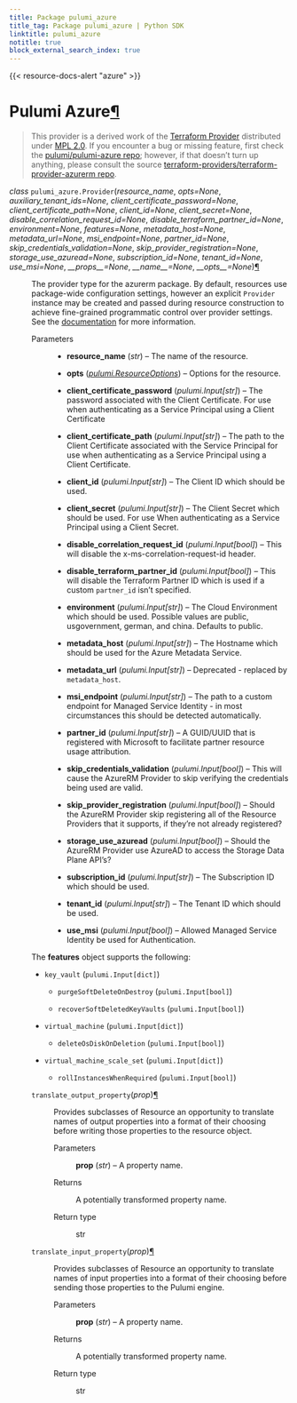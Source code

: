 ```yaml
---
title: Package pulumi_azure
title_tag: Package pulumi_azure | Python SDK
linktitle: pulumi_azure
notitle: true
block_external_search_index: true
---
```


{{< resource-docs-alert "azure" >}}

<div class="section" id="pulumi-azure">
<h1>Pulumi Azure<a class="headerlink" href="#pulumi-azure" title="Permalink to this headline">¶</a></h1>
<blockquote>
<div><p>This provider is a derived work of the <a class="reference external" href="https://github.com/terraform-providers/terraform-provider-azurerm">Terraform Provider</a> distributed under
<a class="reference external" href="https://www.mozilla.org/en-US/MPL/2.0/">MPL 2.0</a>. If you encounter a bug or missing feature, first check the
<a class="reference external" href="https://github.com/pulumi/pulumi-azure/issues">pulumi/pulumi-azure repo</a>; however, if that doesn’t turn up
anything, please consult the source <a class="reference external" href="https://github.com/terraform-providers/terraform-provider-azurerm/issues">terraform-providers/terraform-provider-azurerm repo</a>.</p>
</div></blockquote>
<span class="target" id="module-pulumi_azure"></span><dl class="py class">
<dt id="pulumi_azure.Provider">
<em class="property">class </em><code class="sig-prename descclassname">pulumi_azure.</code><code class="sig-name descname">Provider</code><span class="sig-paren">(</span><em class="sig-param"><span class="n">resource_name</span></em>, <em class="sig-param"><span class="n">opts</span><span class="o">=</span><span class="default_value">None</span></em>, <em class="sig-param"><span class="n">auxiliary_tenant_ids</span><span class="o">=</span><span class="default_value">None</span></em>, <em class="sig-param"><span class="n">client_certificate_password</span><span class="o">=</span><span class="default_value">None</span></em>, <em class="sig-param"><span class="n">client_certificate_path</span><span class="o">=</span><span class="default_value">None</span></em>, <em class="sig-param"><span class="n">client_id</span><span class="o">=</span><span class="default_value">None</span></em>, <em class="sig-param"><span class="n">client_secret</span><span class="o">=</span><span class="default_value">None</span></em>, <em class="sig-param"><span class="n">disable_correlation_request_id</span><span class="o">=</span><span class="default_value">None</span></em>, <em class="sig-param"><span class="n">disable_terraform_partner_id</span><span class="o">=</span><span class="default_value">None</span></em>, <em class="sig-param"><span class="n">environment</span><span class="o">=</span><span class="default_value">None</span></em>, <em class="sig-param"><span class="n">features</span><span class="o">=</span><span class="default_value">None</span></em>, <em class="sig-param"><span class="n">metadata_host</span><span class="o">=</span><span class="default_value">None</span></em>, <em class="sig-param"><span class="n">metadata_url</span><span class="o">=</span><span class="default_value">None</span></em>, <em class="sig-param"><span class="n">msi_endpoint</span><span class="o">=</span><span class="default_value">None</span></em>, <em class="sig-param"><span class="n">partner_id</span><span class="o">=</span><span class="default_value">None</span></em>, <em class="sig-param"><span class="n">skip_credentials_validation</span><span class="o">=</span><span class="default_value">None</span></em>, <em class="sig-param"><span class="n">skip_provider_registration</span><span class="o">=</span><span class="default_value">None</span></em>, <em class="sig-param"><span class="n">storage_use_azuread</span><span class="o">=</span><span class="default_value">None</span></em>, <em class="sig-param"><span class="n">subscription_id</span><span class="o">=</span><span class="default_value">None</span></em>, <em class="sig-param"><span class="n">tenant_id</span><span class="o">=</span><span class="default_value">None</span></em>, <em class="sig-param"><span class="n">use_msi</span><span class="o">=</span><span class="default_value">None</span></em>, <em class="sig-param"><span class="n">__props__</span><span class="o">=</span><span class="default_value">None</span></em>, <em class="sig-param"><span class="n">__name__</span><span class="o">=</span><span class="default_value">None</span></em>, <em class="sig-param"><span class="n">__opts__</span><span class="o">=</span><span class="default_value">None</span></em><span class="sig-paren">)</span><a class="headerlink" href="#pulumi_azure.Provider" title="Permalink to this definition">¶</a></dt>
<dd><p>The provider type for the azurerm package. By default, resources use package-wide configuration
settings, however an explicit <code class="docutils literal notranslate"><span class="pre">Provider</span></code> instance may be created and passed during resource
construction to achieve fine-grained programmatic control over provider settings. See the
<a class="reference external" href="https://www.pulumi.com/docs/reference/programming-model/#providers">documentation</a> for more information.</p>
<dl class="field-list simple">
<dt class="field-odd">Parameters</dt>
<dd class="field-odd"><ul class="simple">
<li><p><strong>resource_name</strong> (<em>str</em>) – The name of the resource.</p></li>
<li><p><strong>opts</strong> (<a class="reference internal" href="../pulumi/#pulumi.ResourceOptions" title="pulumi.ResourceOptions"><em>pulumi.ResourceOptions</em></a>) – Options for the resource.</p></li>
<li><p><strong>client_certificate_password</strong> (<em>pulumi.Input</em><em>[</em><em>str</em><em>]</em>) – The password associated with the Client Certificate. For use when authenticating as a Service Principal using a Client
Certificate</p></li>
<li><p><strong>client_certificate_path</strong> (<em>pulumi.Input</em><em>[</em><em>str</em><em>]</em>) – The path to the Client Certificate associated with the Service Principal for use when authenticating as a Service
Principal using a Client Certificate.</p></li>
<li><p><strong>client_id</strong> (<em>pulumi.Input</em><em>[</em><em>str</em><em>]</em>) – The Client ID which should be used.</p></li>
<li><p><strong>client_secret</strong> (<em>pulumi.Input</em><em>[</em><em>str</em><em>]</em>) – The Client Secret which should be used. For use When authenticating as a Service Principal using a Client Secret.</p></li>
<li><p><strong>disable_correlation_request_id</strong> (<em>pulumi.Input</em><em>[</em><em>bool</em><em>]</em>) – This will disable the x-ms-correlation-request-id header.</p></li>
<li><p><strong>disable_terraform_partner_id</strong> (<em>pulumi.Input</em><em>[</em><em>bool</em><em>]</em>) – This will disable the Terraform Partner ID which is used if a custom <code class="docutils literal notranslate"><span class="pre">partner_id</span></code> isn’t specified.</p></li>
<li><p><strong>environment</strong> (<em>pulumi.Input</em><em>[</em><em>str</em><em>]</em>) – The Cloud Environment which should be used. Possible values are public, usgovernment, german, and china. Defaults to
public.</p></li>
<li><p><strong>metadata_host</strong> (<em>pulumi.Input</em><em>[</em><em>str</em><em>]</em>) – The Hostname which should be used for the Azure Metadata Service.</p></li>
<li><p><strong>metadata_url</strong> (<em>pulumi.Input</em><em>[</em><em>str</em><em>]</em>) – Deprecated - replaced by <code class="docutils literal notranslate"><span class="pre">metadata_host</span></code>.</p></li>
<li><p><strong>msi_endpoint</strong> (<em>pulumi.Input</em><em>[</em><em>str</em><em>]</em>) – The path to a custom endpoint for Managed Service Identity - in most circumstances this should be detected
automatically.</p></li>
<li><p><strong>partner_id</strong> (<em>pulumi.Input</em><em>[</em><em>str</em><em>]</em>) – A GUID/UUID that is registered with Microsoft to facilitate partner resource usage attribution.</p></li>
<li><p><strong>skip_credentials_validation</strong> (<em>pulumi.Input</em><em>[</em><em>bool</em><em>]</em>) – This will cause the AzureRM Provider to skip verifying the credentials being used are valid.</p></li>
<li><p><strong>skip_provider_registration</strong> (<em>pulumi.Input</em><em>[</em><em>bool</em><em>]</em>) – Should the AzureRM Provider skip registering all of the Resource Providers that it supports, if they’re not already
registered?</p></li>
<li><p><strong>storage_use_azuread</strong> (<em>pulumi.Input</em><em>[</em><em>bool</em><em>]</em>) – Should the AzureRM Provider use AzureAD to access the Storage Data Plane API’s?</p></li>
<li><p><strong>subscription_id</strong> (<em>pulumi.Input</em><em>[</em><em>str</em><em>]</em>) – The Subscription ID which should be used.</p></li>
<li><p><strong>tenant_id</strong> (<em>pulumi.Input</em><em>[</em><em>str</em><em>]</em>) – The Tenant ID which should be used.</p></li>
<li><p><strong>use_msi</strong> (<em>pulumi.Input</em><em>[</em><em>bool</em><em>]</em>) – Allowed Managed Service Identity be used for Authentication.</p></li>
</ul>
</dd>
</dl>
<p>The <strong>features</strong> object supports the following:</p>
<ul class="simple">
<li><p><code class="docutils literal notranslate"><span class="pre">key_vault</span></code> (<code class="docutils literal notranslate"><span class="pre">pulumi.Input[dict]</span></code>)</p>
<ul>
<li><p><code class="docutils literal notranslate"><span class="pre">purgeSoftDeleteOnDestroy</span></code> (<code class="docutils literal notranslate"><span class="pre">pulumi.Input[bool]</span></code>)</p></li>
<li><p><code class="docutils literal notranslate"><span class="pre">recoverSoftDeletedKeyVaults</span></code> (<code class="docutils literal notranslate"><span class="pre">pulumi.Input[bool]</span></code>)</p></li>
</ul>
</li>
<li><p><code class="docutils literal notranslate"><span class="pre">virtual_machine</span></code> (<code class="docutils literal notranslate"><span class="pre">pulumi.Input[dict]</span></code>)</p>
<ul>
<li><p><code class="docutils literal notranslate"><span class="pre">deleteOsDiskOnDeletion</span></code> (<code class="docutils literal notranslate"><span class="pre">pulumi.Input[bool]</span></code>)</p></li>
</ul>
</li>
<li><p><code class="docutils literal notranslate"><span class="pre">virtual_machine_scale_set</span></code> (<code class="docutils literal notranslate"><span class="pre">pulumi.Input[dict]</span></code>)</p>
<ul>
<li><p><code class="docutils literal notranslate"><span class="pre">rollInstancesWhenRequired</span></code> (<code class="docutils literal notranslate"><span class="pre">pulumi.Input[bool]</span></code>)</p></li>
</ul>
</li>
</ul>
<dl class="py method">
<dt id="pulumi_azure.Provider.translate_output_property">
<code class="sig-name descname">translate_output_property</code><span class="sig-paren">(</span><em class="sig-param"><span class="n">prop</span></em><span class="sig-paren">)</span><a class="headerlink" href="#pulumi_azure.Provider.translate_output_property" title="Permalink to this definition">¶</a></dt>
<dd><p>Provides subclasses of Resource an opportunity to translate names of output properties
into a format of their choosing before writing those properties to the resource object.</p>
<dl class="field-list simple">
<dt class="field-odd">Parameters</dt>
<dd class="field-odd"><p><strong>prop</strong> (<em>str</em>) – A property name.</p>
</dd>
<dt class="field-even">Returns</dt>
<dd class="field-even"><p>A potentially transformed property name.</p>
</dd>
<dt class="field-odd">Return type</dt>
<dd class="field-odd"><p>str</p>
</dd>
</dl>
</dd></dl>

<dl class="py method">
<dt id="pulumi_azure.Provider.translate_input_property">
<code class="sig-name descname">translate_input_property</code><span class="sig-paren">(</span><em class="sig-param"><span class="n">prop</span></em><span class="sig-paren">)</span><a class="headerlink" href="#pulumi_azure.Provider.translate_input_property" title="Permalink to this definition">¶</a></dt>
<dd><p>Provides subclasses of Resource an opportunity to translate names of input properties into
a format of their choosing before sending those properties to the Pulumi engine.</p>
<dl class="field-list simple">
<dt class="field-odd">Parameters</dt>
<dd class="field-odd"><p><strong>prop</strong> (<em>str</em>) – A property name.</p>
</dd>
<dt class="field-even">Returns</dt>
<dd class="field-even"><p>A potentially transformed property name.</p>
</dd>
<dt class="field-odd">Return type</dt>
<dd class="field-odd"><p>str</p>
</dd>
</dl>
</dd></dl>

</dd></dl>

</div>
